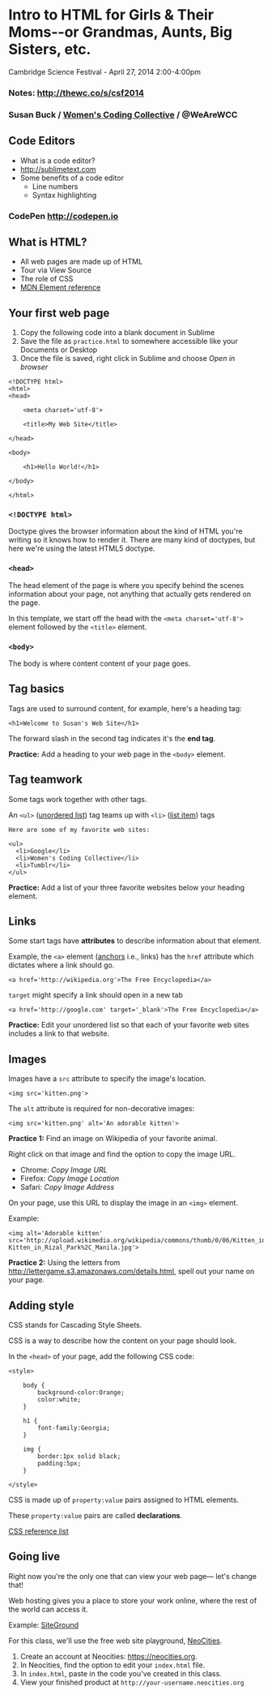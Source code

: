 # Intro to HTML for Girls & Their Moms--or Grandmas, Aunts, Big Sisters, etc.

Cambridge Science Festival - April 27, 2014 2:00-4:00pm

### Notes: <http://thewc.co/s/csf2014>

### Susan Buck / [Women's Coding Collective](http://thewc.co) / @WeAreWCC



## Code Editors
* What is a code editor?
* <http://sublimetext.com>
* Some benefits of a code editor
	* Line numbers
	* Syntax highlighting

### CodePen <http://codepen.io>


## What is HTML?
* All web pages are made up of HTML
* Tour via View Source
* The role of CSS
* [MDN Element reference](https://developer.mozilla.org/en-US/docs/Web/HTML/Element?redirectlocale=en-US&redirectslug=HTML%2FElement)




## Your first web page

1. Copy the following code into a blank document in Sublime
2. Save the file as `practice.html` to somewhere accessible like your Documents or Desktop
3. Once the file is saved, right click in Sublime and choose *Open in browser*

~~~~
<!DOCTYPE html>
<html>
<head>

	<meta charset='utf-8'>
	
	<title>My Web Site</title>		

</head>

<body>

	<h1>Hello World!</h1>
 
</body>

</html>
~~~~

### `<!DOCTYPE html>`
Doctype gives the browser information about the kind of HTML you're writing so it knows how to render it. There are many kind of doctypes, but here we're using the latest HTML5 doctype.

### `<head>`
The head element of the page is where you specify behind the scenes information about your page, not anything that actually gets rendered on the page. 

In this template, we start off the head with the `<meta charset='utf-8'>` element followed by the `<title>` element.

### `<body>`
The body is where content content of your page goes.






## Tag basics
Tags are used to surround content, for example, here's a heading tag:

	<h1>Welcome to Susan's Web Site</h1>

The forward slash in the second tag indicates it's the **end tag**.

**Practice:** Add a heading to your web page in the `<body>` element.




	
## Tag teamwork
Some tags work together with other tags.

An `<ul>` ([unordered list](https://developer.mozilla.org/en-US/docs/Web/HTML/Element/ul)) tag teams up with `<li>` ([list item](https://developer.mozilla.org/en-US/docs/Web/HTML/Element/li)) tags

	Here are some of my favorite web sites:

	<ul>
	  <li>Google</li>
	  <li>Women's Coding Collective</li>
	  <li>Tumblr</li>
	</ul>

**Practice:** Add a list of your three favorite websites below your heading element.




## Links
Some start tags have **attributes** to describe information about that element.

Example, the `<a>` element ([anchors](https://developer.mozilla.org/en-US/docs/Web/HTML/Element/a) i.e., links) has the `href` attribute which dictates where a link should go.

	<a href='http://wikipedia.org'>The Free Encyclopedia</a>


`target` might specify a link should open in a new tab

	<a href='http://google.com' target='_blank'>The Free Encyclopedia</a>


**Practice:** Edit your unordered list so that each of your favorite web sites includes a link to that website.



## Images

Images have a `src` attribute to specify the image's location.

	<img src='kitten.png'>

The `alt` attribute is required for non-decorative images:

	<img src='kitten.png' alt='An adorable kitten'>


**Practice 1:** Find an image on Wikipedia of your favorite animal.

Right click on that image and find the option to copy the image URL. 

* Chrome: *Copy Image URL* 
* Firefox: *Copy Image Location*
* Safari: *Copy Image Address*

On your page, use this URL to display the image in an `<img>` element.

Example:

	<img alt='Adorable kitten' src='http://upload.wikimedia.org/wikipedia/commons/thumb/0/06/Kitten_in_Rizal_Park%2C_Manila.jpg/340px-Kitten_in_Rizal_Park%2C_Manila.jpg'>

**Practice 2:** Using the letters from <http://lettergame.s3.amazonaws.com/details.html>, spell out your name on your page.


## Adding style

CSS stands for Cascading Style Sheets.

CSS is a way to describe how the content on your page should look.

In the `<head>` of your page, add the following CSS code:

	<style>
		
		body {
			background-color:Orange;
			color:white;
		}
		
		h1 {
			font-family:Georgia;
		}
		
		img {
			border:1px solid black;
			padding:5px;
		}
	
	</style>

CSS is made up of `property:value` pairs assigned to HTML elements.

These `property:value` pairs are called **declarations**.

[CSS reference list](https://developer.mozilla.org/en-US/docs/Web/CSS/Reference)
	
	

## Going live

Right now you're the only one that can view your web page&mdash; let's change that!

Web hosting gives you a place to store your work online, where the rest of the world can access it.

Example: [SiteGround](http://www.siteground.com/index.htm?afcode=bf90ce97069361478ba4f2426b5f9d4d)

For this class, we'll use the free web site playground, [NeoCities](https://neocities.org).

1. Create an account at Neocities: <https://neocities.org>.
2. In Neocities, find the option to edit your `index.html` file.
3. In `index.html`, paste in the code you've created in this class.
4. View your finished product at `http://your-username.neocities.org`




